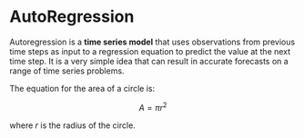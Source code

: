 # AutoRegression
Autoregression is a **time series model** that uses observations from previous time steps 
as input to a regression equation to predict the value at the next time step. It is a very 
simple idea that can result in accurate forecasts on a range of time series problems.

The equation for the area of a circle is:

$$A = \pi r^2$$

where $r$ is the radius of the circle.
